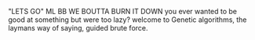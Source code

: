 "LETS GO"
ML BB
WE BOUTTA BURN IT DOWN
you ever wanted to be good at something but were too lazy? welcome to Genetic algorithms, the laymans way of saying, guided brute force. 